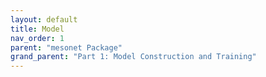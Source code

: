 ```yaml
---
layout: default
title: Model
nav_order: 1
parent: "mesonet Package"
grand_parent: "Part 1: Model Construction and Training"
---
```

